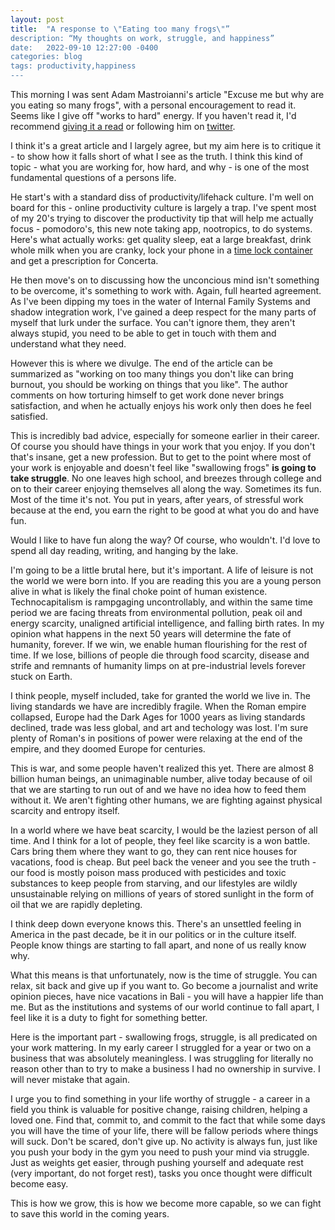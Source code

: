 ```yaml
---
layout: post
title:  "A response to \"Eating too many frogs\"”
description: “My thoughts on work, struggle, and happiness”
date:   2022-09-10 12:27:00 -0400
categories: blog
tags: productivity,happiness
---
```



This morning I was sent Adam Mastroianni's article "Excuse me but why are you eating so many frogs", with a personal encouragement to read it.  Seems like I give off "works to hard" energy.  If you haven't read it, I'd recommend [giving it a read](https://experimentalhistory.substack.com/p/excuse-me-but-why-are-you-eating) or following him on [twitter](https://twitter.com/a_m_mastroianni?s=20&t=TfMnNVcwX_5Q321FYZimIA).

I think it's a great article and I largely agree, but my aim here is to critique it - to show how it falls short of what I see as the truth.  I think this kind of topic - what you are working for, how hard, and why - is one of the most fundamental questions of a persons life.

He start's with a standard diss of productivity/lifehack culture.  I'm well on board for this - online productivity culture is largely a trap.  I've spent most of my 20's trying to discover the productivity tip that will help me actually focus - pomodoro's, this new note taking app, nootropics, to do systems.  Here's what actually works:  get quality sleep, eat a large breakfast, drink whole milk when you are cranky, lock your phone in a [time lock container](https://www.amazon.com/Kitchen-Safe-Locking-Container-Height/dp/B00E9J3MLM/ref=asc_df_B00E9J3MLM/?tag=hyprod-20&linkCode=df0&hvadid=198090964233&hvpos=&hvnetw=g&hvrand=578479581181111836&hvpone=&hvptwo=&hvqmt=&hvdev=c&hvdvcmdl=&hvlocint=&hvlocphy=9002300&hvtargid=pla-378978185484&psc=1) and get a prescription for Concerta. 

He then move's on to discussing how the unconcious mind isn't something to be overcome, it's something to work with.  Again, full hearted agreement.  As I've been dipping my toes in the water of Internal Family Systems and shadow integration work, I've gained a deep respect for the many parts of myself that lurk under the surface.  You can't ignore them, they aren't always stupid, you need to be able to get in touch with them and understand what they need.  

However this is where we divulge.  The end of the article can be summarized as "working on too many things you don't like can bring burnout, you should be working on things that you like".  The author comments on how torturing himself to get work done never brings satisfaction, and when he actually enjoys his work only then does he feel satisfied.

This is incredibly bad advice, especially for someone earlier in their career.  Of course you should have things in your work that you enjoy.  If you don't that's insane, get a new profession.  But to get to the point where most of your work is enjoyable and doesn't feel like "swallowing frogs" **is going to take struggle**.  No one leaves high school, and breezes through college and on to their career enjoying themselves all along the way.  Sometimes its fun.  Most of the time it's not.  You put in years, after years, of stressful work because at the end, you earn the right to be good at what you do and have fun.  

Would I like to have fun along the way?  Of course, who wouldn't.  I'd love to spend all day reading, writing, and hanging by the lake.  

I'm going to be a little brutal here, but it's important.  A life of leisure is not the world we were born into.  If you are reading this you are a young person alive in what is likely the final choke point of human existence.  Technocapitalism is rampgaging uncontrollably, and within the same time period we are facing threats from environmental pollution, peak oil and energy scarcity, unaligned artificial intelligence, and falling birth rates. In my opinion what happens in the next 50 years will determine the fate of humanity, forever.  If we win, we enable human flourishing for the rest of time.  If we lose, billions of people die through food scarcity, disease and strife and remnants of humanity limps on at pre-industrial levels forever stuck on Earth.  

I think people, myself included, take for granted the world we live in.  The living standards we have are incredibly fragile.  When the Roman empire collapsed, Europe had the Dark Ages for 1000 years as living standards declined, trade was less global, and art and techology was lost.  I'm sure plenty of Roman's in positions of power were relaxing at the end of the empire, and they doomed Europe for centuries.

This is war, and some people haven't realized this yet.  There are almost 8 billion human beings, an unimaginable number, alive today because of oil that we are starting to run out of and we have no idea how to feed them without it.  We aren't fighting other humans, we are fighting against physical scarcity and entropy itself.

In a world where we have beat scarcity, I would be the laziest person of all time.  And I think for a lot of people, they feel like scarcity is a won battle.  Cars bring them where they want to go, they can rent nice houses for vacations, food is cheap.  But peel back the veneer and you see the truth - our food is mostly poison mass produced with pesticides and toxic substances to keep people from starving, and our lifestyles are wildly unsustainable relying on millions of years of stored sunlight in the form of oil that we are rapidly depleting.

I think deep down everyone knows this.  There's an unsettled feeling in America in the past decade, be it in our politics or in the culture itself.  People know things are starting to fall apart, and none of us really know why.

 What this means is that unfortunately, now is the time of struggle.  You can relax, sit back and give up if you want to.  Go become a journalist and write opinion pieces, have nice vacations in Bali - you will have a happier life than me.  But as the institutions and systems of our world continue to fall apart, I feel like it is a duty to fight for something better.  

 Here is the important part - swallowing frogs, struggle, is all predicated on your work mattering.  In my early career I struggled for a year or two on a business that was absolutely meaningless.  I was struggling for literally no reason other than to try to make a business I had no ownership in survive. I will never mistake that again. 

 I urge you to find something in your life worthy of struggle - a career in a field you think is valuable for positive change, raising children, helping a loved one.  Find that, commit to, and commit to the fact that while some days you will have the time of your life, there will be fallow periods where things will suck.  Don't be scared, don't give up.  No activity is always fun, just like you push your body in the gym you need to push your mind via struggle.  Just as weights get easier, through pushing yourself and adequate rest (very important, do not forget rest), tasks you once thought were difficult become easy.  

 This is how we grow, this is how we become more capable, so we can fight to save this world in the coming years.